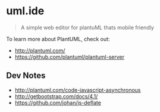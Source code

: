 # uml.ide

> A simple web editor for plantuML thats mobile friendly

To learn more about PlantUML, check out:

- http://plantuml.com/
- https://github.com/plantuml/plantuml-server

## Dev Notes

- http://plantuml.com/code-javascript-asynchronous
- http://getbootstrap.com/docs/4.1/
- https://github.com/johan/js-deflate
